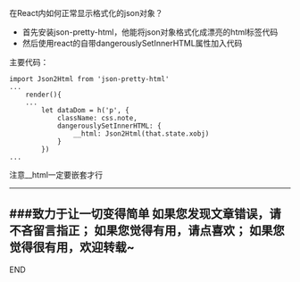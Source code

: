 在React内如何正常显示格式化的json对象？

* 首先安装json-pretty-html，他能将json对象格式化成漂亮的html标签代码
* 然后使用react的自带dangerouslySetInnerHTML属性加入代码

主要代码：
```
import Json2Html from 'json-pretty-html'
...
    render(){
    ...
        let dataDom = h('p', {
            className: css.note,
            dangerouslySetInnerHTML: {
                __html: Json2Html(that.state.xobj)
            }
        })
...
```
注意__html一定要嵌套才行

---
###致力于让一切变得简单
如果您发现文章错误，请不吝留言指正；
如果您觉得有用，请点喜欢；
如果您觉得很有用，欢迎转载~
---
END
